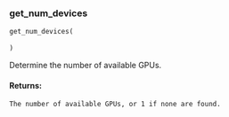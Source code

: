 

### get_num_devices
```python
get_num_devices(
	
)
```
Determine the number of available GPUs.


#### Returns:
    The number of available GPUs, or 1 if none are found.